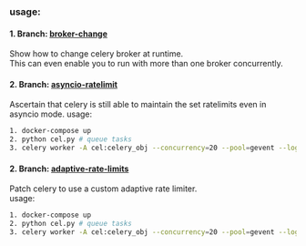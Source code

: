 ### usage:

#### 1. Branch: [broker-change](https://github.com/komuw/celery_experiments/tree/broker-change)   
Show how to change celery broker at runtime.    
This can even enable you to run with more than one broker concurrently.

#### 2. Branch: [asyncio-ratelimit](https://github.com/komuw/celery_experiments/tree/asyncio-ratelimit)  
Ascertain that celery is still able to maintain the set ratelimits even in asyncio mode.
usage:  
```bash
1. docker-compose up
2. python cel.py # queue tasks
3. celery worker -A cel:celery_obj --concurrency=20 --pool=gevent --loglevel=DEBUG # run workers
```

#### 2. Branch: [adaptive-rate-limits](https://github.com/komuw/celery_experiments/tree/adaptive-rate-limits)  
Patch celery to use a custom adaptive rate limiter.  
usage:  
```bash
1. docker-compose up
2. python cel.py # queue tasks
3. celery worker -A cel:celery_obj --concurrency=20 --pool=gevent --loglevel=DEBUG # run workers
```
